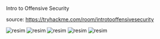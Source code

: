 Intro to Offensive Security

source: https://tryhackme.com/room/introtooffensivesecurity

![resim](https://user-images.githubusercontent.com/18248422/175042088-0e5d060b-71bc-4bb8-8862-057e892f8f62.png)
![resim](https://user-images.githubusercontent.com/18248422/175042112-31e5a9ce-5960-479c-99fb-95e61be6e815.png)
![resim](https://user-images.githubusercontent.com/18248422/175042133-4dd0e828-301c-4b27-9106-86ffc1dd43e4.png)
![resim](https://user-images.githubusercontent.com/18248422/175042153-29ddb0eb-4607-4471-a78e-0d13d7e27fbf.png)
![resim](https://user-images.githubusercontent.com/18248422/175042161-67ae6e6d-edaf-48cc-8c25-724724c01610.png)

